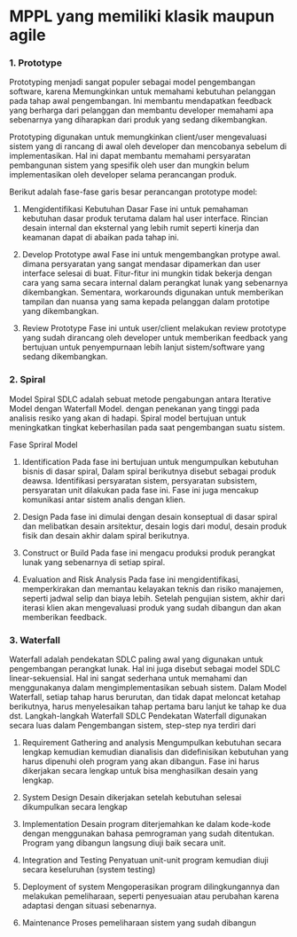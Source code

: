 <h1>MPPL yang memiliki klasik maupun agile</h1>
<h3>1. Prototype</h3>
Prototyping menjadi sangat populer sebagai model pengembangan software, karena Memungkinkan untuk memahami kebutuhan pelanggan pada tahap awal pengembangan. Ini membantu mendapatkan feedback yang berharga dari pelanggan dan membantu developer memahami apa sebenarnya yang diharapkan dari produk yang sedang dikembangkan.

Prototyping digunakan untuk memungkinkan client/user mengevaluasi sistem yang di rancang di awal oleh developer dan mencobanya sebelum di implementasikan. Hal ini dapat membantu memahami persyaratan pembangunan sistem yang spesifik oleh user dan mungkin belum implementasikan oleh developer selama perancangan produk.

Berikut adalah fase-fase garis besar perancangan prototype model:
1) Mengidentifikasi Kebutuhan Dasar
Fase ini untuk pemahaman kebutuhan dasar produk terutama dalam hal user interface. Rincian desain internal dan eksternal yang lebih rumit seperti kinerja dan keamanan dapat di abaikan pada tahap ini.

2) Develop Prototype awal
Fase ini untuk mengembangkan protype awal. dimana persyaratan yang sangat mendasar dipamerkan dan user interface selesai di buat. Fitur-fitur ini mungkin tidak bekerja dengan cara yang sama secara internal dalam perangkat lunak yang sebenarnya dikembangkan. Sementara, workarounds digunakan untuk memberikan tampilan dan nuansa yang sama kepada pelanggan dalam prototipe yang dikembangkan.

3) Review Prototype
Fase ini untuk user/client melakukan review prototype yang sudah dirancang oleh developer untuk memberikan feedback yang bertujuan untuk penyempurnaan lebih lanjut sistem/software yang sedang dikembangkan.
<h3>2. Spiral</h3>
Model Spiral SDLC adalah sebuat metode pengabungan antara Iterative Model dengan Waterfall Model. dengan penekanan yang tinggi pada analisis resiko yang akan di hadapi. Spiral model bertujuan untuk meningkatkan tingkat keberhasilan pada saat pengembangan suatu sistem.

Fase Spriral Model

1) Identification
Pada fase ini bertujuan untuk mengumpulkan kebutuhan bisnis di dasar spiral, Dalam spiral berikutnya disebut sebagai produk deawsa. Identifikasi persyaratan sistem, persyaratan subsistem, persyaratan unit dilakukan pada fase ini. Fase ini juga mencakup komunikasi antar sistem analis dengan klien.

2) Design
Pada fase ini dimulai dengan desain konseptual di dasar spiral dan melibatkan
desain arsitektur, desain logis dari modul, desain produk fisik dan desain akhir
dalam spiral berikutnya.

3) Construct or Build
Pada fase ini mengacu produksi produk perangkat lunak yang sebenarnya di setiap spiral.

4) Evaluation and Risk Analysis
Pada fase ini mengidentifikasi, memperkirakan dan memantau kelayakan teknis dan risiko manajemen, seperti jadwal selip dan biaya lebih. Setelah pengujian sistem, akhir dari iterasi klien akan mengevaluasi produk yang sudah dibangun dan akan memberikan feedback.

<h3>3. Waterfall</h3>
Waterfall adalah pendekatan SDLC paling awal yang digunakan untuk pengembangan perangkat lunak. Hal ini juga disebut sebagai model SDLC linear-sekuensial. Hal ini sangat sederhana untuk memahami dan menggunakanya dalam mengimplementasikan sebuah sistem.
Dalam Model Waterfall, setiap tahap harus berurutan, dan tidak dapat meloncat ketahap berikutnya, harus menyelesaikan tahap pertama baru lanjut ke tahap ke dua dst.
Langkah-langkah Waterfall SDLC
Pendekatan Waterfall digunakan secara luas dalam Pengembangan sistem, step-step nya terdiri dari

1. Requirement Gathering and analysis
Mengumpulkan kebutuhan secara lengkap kemudian kemudian dianalisis dan didefinisikan kebutuhan yang harus dipenuhi oleh program yang akan dibangun. Fase ini harus dikerjakan secara lengkap untuk bisa menghasilkan desain yang lengkap.

2. System Design
Desain dikerjakan setelah kebutuhan selesai dikumpulkan secara lengkap

3. Implementation
Desain program diterjemahkan ke dalam kode-kode dengan menggunakan bahasa pemrograman yang sudah ditentukan. Program yang dibangun langsung diuji baik secara unit.

4. Integration and Testing
Penyatuan unit-unit program kemudian diuji secara keseluruhan (system testing)

5. Deployment of system
Mengoperasikan program dilingkungannya dan melakukan pemeliharaan, seperti penyesuaian atau perubahan karena adaptasi dengan situasi sebenarnya.

6. Maintenance
Proses pemeliharaan sistem yang sudah dibangun
